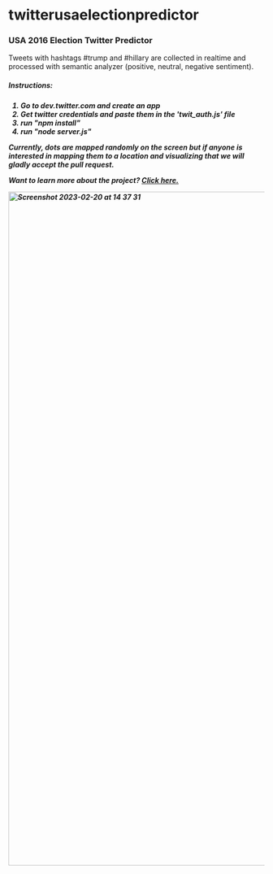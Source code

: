# twitterusaelectionpredictor
<h3>USA 2016 Election Twitter Predictor</h3>

Tweets with hashtags #trump and #hillary are collected in realtime and processed with semantic analyzer (positive, neutral, negative sentiment).

<h5>Instructions:<h5>
<ol>
  <li>Go to dev.twitter.com and create an app</li>
  <li>Get twitter credentials and paste them in the 'twit_auth.js' file</li>
  <li>run "npm install" </li>
  <li>run "node server.js"</li>
</ol>

Currently, dots are mapped randomly on the screen but if anyone is interested in mapping them to a location and visualizing that we will gladly accept the pull request.

Want to learn more about the project? [Click here.](https://docs.google.com/presentation/d/1XGusFBnX4fONsgjPDsxebRPf228r9dMq-PQh3-hqlIc/edit?usp=sharing)
  
<img width="1326" alt="Screenshot 2023-02-20 at 14 37 31" src="https://user-images.githubusercontent.com/3637237/220123419-421c4e11-9d4e-4152-bed3-88f78c7e78ac.png">

